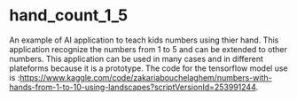 # hand_count_1_5
An example of AI application to teach kids numbers using thier hand. This application recognize the numbers from 1 to 5 and can be extended to other numbers. This application can be used in many cases and in different plateforms because it is a prototype.
The code for the tensorflow model use is :https://www.kaggle.com/code/zakariabouchelaghem/numbers-with-hands-from-1-to-10-using-landscapes?scriptVersionId=253991244.
